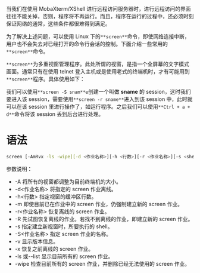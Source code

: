 当我们在使用 MobaXterm/XShell 进行远程访问服务器时，进行远程访问的界面往往不能关掉，否则，程序将不再运行。而且，程序在运行的过程中，还必须时刻保证网络的通常，这些条件都很难得到满足。

为了解决上述问题，可以使用 Linux 下的`**screen**`命令，即使网络连接中断，用户也不会失去对已经打开的命令行会话的控制。下面介绍一些常用的`**screen**`命令。

`**screen**`为多重视窗管理程序。此处所谓的视窗，是指一个全屏幕的文字模式画面。通常只有在使用 telnet 登入主机或是使用老式的终端机时，才有可能用到`**screen**`程序。具体使用如下：

我们可以使用`**screen -S snam**e`创建一个叫做 **sname** 的 session，这时我们要进入该 session，需要使用`**screen -r sname**`进入到该 session 中，此时就可以在该 session 里进行操作了，如运行程序。之后我们可以使用`**Ctrl + a + d**`命令将该 session 丢到后台进行处理。

# 语法

```bash
screen [-AmRvx -ls -wipe][-d <作业名称>][-h <行数>][-r <作业名称>][-s <shell>][-S <作业名称>]
```

参数说明：

- -A 将所有的视窗都调整为目前终端机的大小。
- -d<作业名称> 将指定的 screen 作业离线。
- -h<行数> 指定视窗的缓冲区行数。
- -m 即使目前已在作业中的 screen 作业，仍强制建立新的 screen 作业。
- -r<作业名称> 恢复离线的 screen 作业。
- -R 先试图恢复离线的作业。若找不到离线的作业，即建立新的 screen 作业。
- -s<shell> 指定建立新视窗时，所要执行的 shell。
- -S<作业名称> 指定 screen 作业的名称。
- -v 显示版本信息。
- -x 恢复之前离线的 screen 作业。
- -ls 或--list 显示目前所有的 screen 作业。
- -wipe 检查目前所有的 screen 作业，并删除已经无法使用的 screen 作业。
